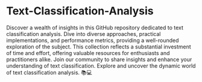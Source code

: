 # Text-Classification-Analysis


Discover a wealth of insights in this GitHub repository dedicated to text classification analysis. Dive into diverse approaches, practical implementations, and performance metrics, providing a well-rounded exploration of the subject. This collection reflects a substantial investment of time and effort, offering valuable resources for enthusiasts and practitioners alike. Join our community to share insights and enhance your understanding of text classification. Explore and uncover the dynamic world of text classification analysis. 📚💻
